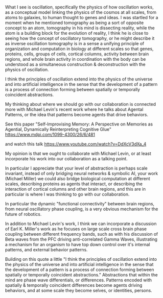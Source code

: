What I see is oscillation, specifically the physics of how oscillation works, as a conceptual model linking the physics of the cosmos at all scales, from atoms to galaxies, to human thought to genes and ideas. I was startled for a moment when he mentioned tomography as being a sort of opposite concept to an atom, tomography in his mind is dissecting reality, while the atom is a building block for the evolution of reality, I think he is close to seeing how the concept of oscillatory tomography, or he might describe it as inverse oscillation tomography is in a sense a unifying principle of organization and computation in biology at different scales so that genes, proteins, cells, groups of cells, cortical columns, activity between brain regions, and whole brain activity in coordination with the body can be understood as a simultaneous construction & deconstruction with the physics of oscillation.

I think the principles of oscillation extend into the physics of the universe and into artificial intelligence in the sense that the development of a pattern is a process of connection forming between spatially or temporally coincident abstractions.

My thinking about where we should go with our collaboration is connected more with Michael Levin's recent work where he talks about Agental Patterns, or the idea that patterns become agents that drive behaviors.

See this paper "Self-Improvising Memory: A Perspective on Memories as Agential, Dynamically Reinterpreting Cognitive Glue"
https://www.mdpi.com/1099-4300/26/6/481

and watch this talk https://www.youtube.com/watch?v=DdXcV3dXa_4

My opinion is that we ought to collaborate with Michael Levin, or at least incorporate his work into our collaboration as a talking point.

In particular I appreciate that your level of abstraction is perhaps scale invariant, instead of only bridging neural networks & symbolic AI, your work (Michael Miller) we could also bridge biological computation at different scales, describing proteins as agents that interact, or describing the interaction of cortical columns and other brain regions, and this are in particular is where I was thinking to go with our collaboration.

In particular the dynamic "functional connectivity" between brain regions, from neural oscillatory phase coupling, is a very obvious mechanism for the future of robotics.

In addition to Michael Levin's work, I think we can incorporate a discussion of Earl K. Miller's work as he focuses on large scale cross brain phase coupling between different frequency bands, such as with his discussion of Beta waves from the PFC driving anti-correlated Gamma Waves, illustrating a mechanism for an organism to have top down control over it's internal patterns, and external behavior patterns.

Building on this quote a little "I think the principles of oscillation extend into the physics of the universe and into artificial intelligence in the sense that the development of a pattern is a process of connection forming between spatially or temporally coincident abstractions." Abstractions that within the mind are phase wave differentials, or differences. Patterns encoded with spatially & temporally coincident differences become agents driving behaviors, and at some scale they become selves, or identities, persons. 

